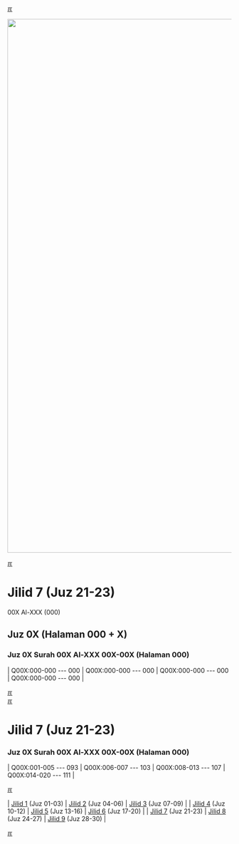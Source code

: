 ---
---

[&#x213C;](#idxXXX)<br id="idx000">

<img src="{{ site.baseurl }}/assets/images/z4816-02.jpg" style="width:1199px;">

[&#x213C;](#)<br id="idx1">
# Jilid 7 (Juz 21-23)

00X Al-XXX (000)

## Juz 0X (Halaman 000 + X)

### Juz 0X Surah 00X Al-XXX 00X-00X (Halaman 000)

| Q00X:000-000 --- 000 | Q00X:000-000 --- 000 | Q00X:000-000 --- 000 | Q00X:000-000 --- 000 |

[&#x213C;](#)<br id="idx7SSAYTHAL">
[&#x213C;](#)<br id="idxA">
# Jilid 7 (Juz 21-23)



### Juz 0X Surah 00X Al-XXX 00X-00X (Halaman 000)

| Q00X:001-005 --- 093 | Q00X:006-007 --- 103 | Q00X:008-013 --- 107 | Q00X:014-020 --- 111 |



[&#x213C;](#)<br id="idxA">

| [Jilid 1](001.md) (Juz 01-03) | [Jilid 2](002.md) (Juz 04-06) | [Jilid 3](003.md) (Juz 07-09) |
| [Jilid 4](004.md) (Juz 10-12) | [Jilid 5](005.md) (Juz 13-16) | [Jilid 6](006.md) (Juz 17-20) |
| [Jilid 7](007.md) (Juz 21-23) | [Jilid 8](008.md) (Juz 24-27) | [Jilid 9](009.md) (Juz 28-30) |

[&#x213C;](#)<br id="idxXXX">

